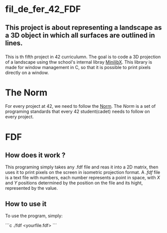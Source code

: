
# fil_de_fer_42_FDF

## This project is about representing a landscape as a 3D object in which all surfaces are outlined in lines.

###

This is th fifth project in 42 curriculumn. The goal is to code a 3D projection of a landscape using thw school's internal libray [MinilibX](https://github.com/42Paris/minilibx-linux). This library is made for window management in C, so that it is possible to print pixels directly on a window.

# The Norm

For every project at 42, we need to follow the [Norm](https://github.com/MagicHatJo/-42-Norm/blob/master/norme.en.pdf). The *Norm* is a set of programing standards that every 42 student(cadet) needs to follow on every project.

# FDF

## How does it work ?

This programing simply takes any .fdf file and reas it into a 2D matrix, then uses it to print pixels on the screen in isometric projection format. A *.fdf* file is a text file with numbers, each number represents a point in space, with *X* and *Y* positions determined by the position on the file and its hight, represented by the value.

## How to use it

To use the program, simply:

´´´c
./fdf <yourfile.fdf>
´´´
